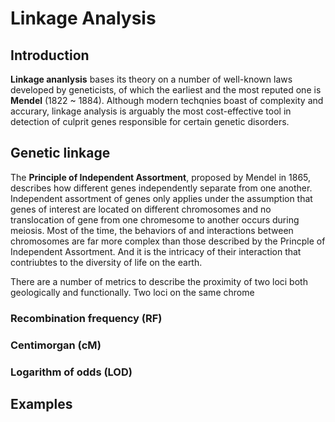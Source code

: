 # Linkage Analysis

## Introduction

**Linkage ananlysis** bases its theory on a number of well-known laws developed by geneticists, of which the earliest and the most reputed one is **Mendel** (1822 ~ 1884). Although modern techqnies boast of complexity and accurary, linkage analysis is arguably the most cost-effective tool in detection of culprit genes responsible for certain genetic disorders.

## Genetic linkage

The **Principle of Independent Assortment**, proposed by Mendel in 1865, describes how different genes independently separate from one another. Independent assortment of genes only applies under the assumption that genes of interest are located on different chromosomes and no translocation of gene from one chromesome to another occurs during meiosis. Most of the time, the behaviors of and interactions between chromosomes are far more complex than those described by the Princple of Independent Assortment. And it is the intricacy of their interaction that contriubtes to the diversity of life on the earth.

There are a number of metrics to describe the proximity of two loci both geologically and functionally. Two loci on the same chrome

### Recombination frequency (RF)
### Centimorgan (cM)
### Logarithm of odds (LOD)

## Examples

